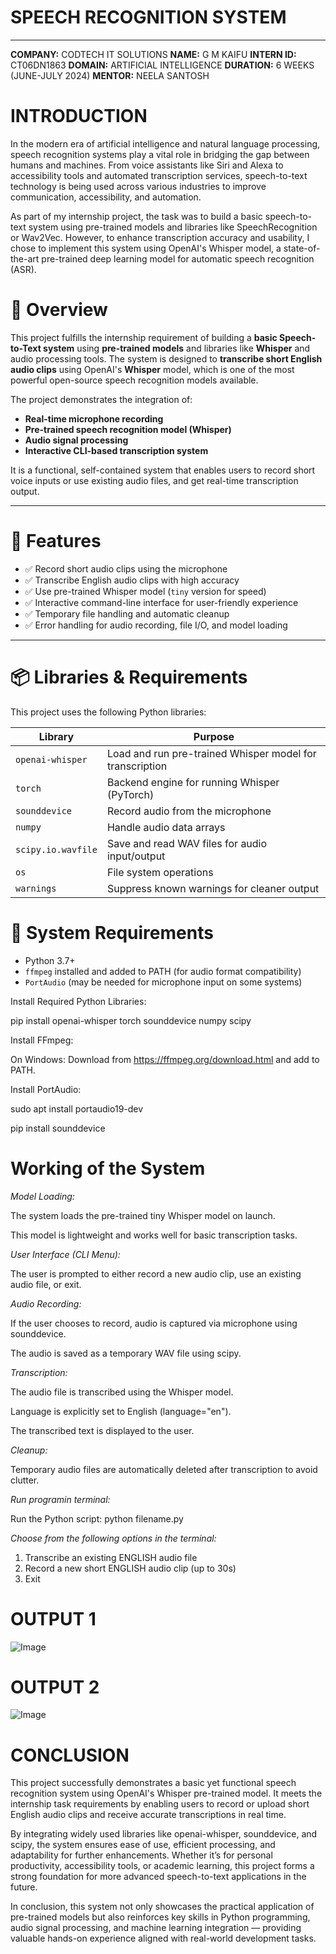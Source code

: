 # SPEECH RECOGNITION SYSTEM

---

**COMPANY:** CODTECH IT SOLUTIONS
**NAME:** G M KAIFU
**INTERN ID:** CT06DN1863
**DOMAIN:** ARTIFICIAL INTELLIGENCE
**DURATION:** 6 WEEKS (JUNE-JULY 2024)
**MENTOR:** NEELA SANTOSH

# INTRODUCTION
In the modern era of artificial intelligence and natural language processing, speech recognition systems play a vital role in bridging the gap between humans and machines. From voice assistants like Siri and Alexa to accessibility tools and automated transcription services, speech-to-text technology is being used across various industries to improve communication, accessibility, and automation.

As part of my internship project, the task was to build a basic speech-to-text system using pre-trained models and libraries like SpeechRecognition or Wav2Vec. However, to enhance transcription accuracy and usability, I chose to implement this system using OpenAI's Whisper model, a state-of-the-art pre-trained deep learning model for automatic speech recognition (ASR).

# 📝 Overview

This project fulfills the internship requirement of building a **basic Speech-to-Text system** using **pre-trained models** and libraries like **Whisper** and audio processing tools. The system is designed to **transcribe short English audio clips** using OpenAI's **Whisper** model, which is one of the most powerful open-source speech recognition models available.

The project demonstrates the integration of:
- **Real-time microphone recording**
- **Pre-trained speech recognition model (Whisper)**
- **Audio signal processing**
- **Interactive CLI-based transcription system**

It is a functional, self-contained system that enables users to record short voice inputs or use existing audio files, and get real-time transcription output.

---

# 📌 Features

- ✅ Record short audio clips using the microphone
- ✅ Transcribe English audio clips with high accuracy
- ✅ Use pre-trained Whisper model (`tiny` version for speed)
- ✅ Interactive command-line interface for user-friendly experience
- ✅ Temporary file handling and automatic cleanup
- ✅ Error handling for audio recording, file I/O, and model loading

---

# 📦 Libraries & Requirements

This project uses the following Python libraries:


| Library           | Purpose                                                  |
|------------------ |--------------------------------------------------------  |
| `openai-whisper`  | Load and run pre-trained Whisper model for transcription |
| `torch`           | Backend engine for running Whisper (PyTorch)             |
| `sounddevice`     |  Record audio from the microphone                        |
| `numpy`           | Handle audio data arrays                                 |
| `scipy.io.wavfile`| Save and read WAV files for audio input/output           |
| `os`              | File system operations                                   |
| `warnings`        | Suppress known warnings for cleaner output               |




# 🔧 System Requirements

- Python 3.7+
- `ffmpeg` installed and added to PATH (for audio format compatibility)
- `PortAudio` (may be needed for microphone input on some systems)

Install Required Python Libraries:

   pip install openai-whisper torch sounddevice numpy scipy

Install FFmpeg:

   On Windows: Download from https://ffmpeg.org/download.html and add to PATH.

Install PortAudio:

sudo apt install portaudio19-dev

pip install sounddevice



# Working of the System

_Model Loading:_

The system loads the pre-trained tiny Whisper model on launch.

This model is lightweight and works well for basic transcription tasks.

_User Interface (CLI Menu):_

The user is prompted to either record a new audio clip, use an existing audio file, or exit.

_Audio Recording:_

If the user chooses to record, audio is captured via microphone using sounddevice.

The audio is saved as a temporary WAV file using scipy.

_Transcription:_

The audio file is transcribed using the Whisper model.

Language is explicitly set to English (language="en").

The transcribed text is displayed to the user.

_Cleanup:_

Temporary audio files are automatically deleted after transcription to avoid clutter.

_Run programin terminal:_

Run the Python script: python filename.py

_Choose from the following options in the terminal:_

1. Transcribe an existing ENGLISH audio file
2. Record a new short ENGLISH audio clip (up to 30s)
3. Exit

# OUTPUT 1
    
![Image](https://github.com/user-attachments/assets/77fc7535-cf5f-4e14-bb56-500cc2fa5aca) 

# OUTPUT 2

![Image](https://github.com/user-attachments/assets/4de5d361-06aa-4f10-be06-49083e07b7ac) 

# CONCLUSION

This project successfully demonstrates a basic yet functional speech recognition system using OpenAI's Whisper pre-trained model. It meets the internship task requirements by enabling users to record or upload short English audio clips and receive accurate transcriptions in real time.

By integrating widely used libraries like openai-whisper, sounddevice, and scipy, the system ensures ease of use, efficient processing, and adaptability for further enhancements. Whether it’s for personal productivity, accessibility tools, or academic learning, this project forms a strong foundation for more advanced speech-to-text applications in the future.

In conclusion, this system not only showcases the practical application of pre-trained models but also reinforces key skills in Python programming, audio signal processing, and machine learning integration — providing valuable hands-on experience aligned with real-world development tasks.
   

